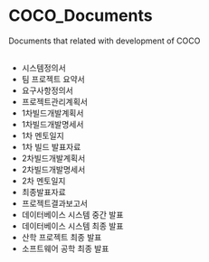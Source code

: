 # COCO_Documents
Documents that related with development of COCO

##
- 시스템정의서
- 팀 프로젝트 요약서
- 요구사항정의서
- 프로젝트관리계획서
- 1차빌드개발계획서
- 1차빌드개발명세서
- 1차 멘토일지
- 1차 빌드 발표자료
- 2차빌드개발계획서
- 2차빌드개발명세서
- 2차 멘토일지 
- 최종발표자료
- 프로젝트결과보고서
- 데이터베이스 시스템 중간 발표
- 데이터베이스 시스템 최종 발표
- 산학 프로젝트 최종 발표
- 소프트웨어 공학 최종 발표
